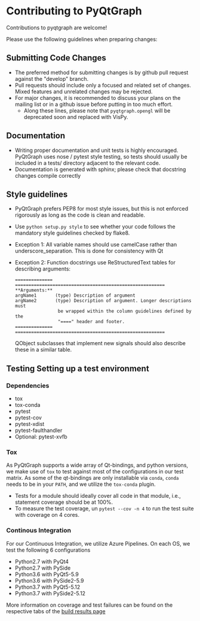 # Contributing to PyQtGraph

Contributions to pyqtgraph are welcome! 

Please use the following guidelines when preparing changes:

## Submitting Code Changes

* The preferred method for submitting changes is by github pull request against the "develop" branch.
* Pull requests should include only a focused and related set of changes. Mixed features and unrelated changes may be rejected.
* For major changes, it is recommended to discuss your plans on the mailing list or in a github issue before putting in too much effort.
  * Along these lines, please note that `pyqtgraph.opengl` will be deprecated soon and replaced with VisPy.

## Documentation

* Writing proper documentation and unit tests is highly encouraged. PyQtGraph uses nose / pytest style testing, so tests should usually be included in a tests/ directory adjacent to the relevant code. 
* Documentation is generated with sphinx; please check that docstring changes compile correctly

## Style guidelines

* PyQtGraph prefers PEP8 for most style issues, but this is not enforced rigorously as long as the code is clean and readable.
* Use `python setup.py style` to see whether your code follows the mandatory style guidelines checked by flake8.
* Exception 1: All variable names should use camelCase rather than underscore_separation. This is done for consistency with Qt
* Exception 2: Function docstrings use ReStructuredText tables for describing arguments:

  ```text
  ============== ========================================================
  **Arguments:**
  argName1       (type) Description of argument
  argName2       (type) Description of argument. Longer descriptions must
                  be wrapped within the column guidelines defined by the
                  "====" header and footer.
  ============== ========================================================
  ```

  QObject subclasses that implement new signals should also describe 
  these in a similar table.
  
## Testing Setting up a test environment

### Dependencies

* tox
* tox-conda
* pytest
* pytest-cov
* pytest-xdist
* pytest-faulthandler
* Optional: pytest-xvfb

### Tox

As PyQtGraph supports a wide array of Qt-bindings, and python versions, we make use of `tox` to test against most of the configurations in our test matrix.  As some of the qt-bindings are only installable via `conda`, `conda` needs to be in your `PATH`, and we utilize the `tox-conda` plugin.

* Tests for a module should ideally cover all code in that module, i.e., statement coverage should be at 100%.
* To measure the test coverage, un `pytest --cov -n 4` to run the test suite with coverage on 4 cores.

### Continous Integration

For our Continuous Integration, we utilize Azure Pipelines.  On each OS, we test the following 6 configurations

* Python2.7 with PyQt4
* Python2.7 with PySide
* Python3.6 with PyQt5-5.9
* Python3.6 with PySide2-5.9
* Python3.7 with PyQt5-5.12
* Python3.7 with PySide2-5.12

More information on coverage and test failures can be found on the respective tabs of the [build results page](https://dev.azure.com/pyqtgraph/pyqtgraph/_build?definitionId=1)
